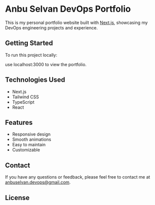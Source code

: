 # Anbu Selvan DevOps Portfolio

This is my personal portfolio website built with [Next.js](https://nextjs.org), showcasing my DevOps engineering projects and experience.

## Getting Started

To run this project locally:

use localhost:3000 to view the portfolio.

## Technologies Used

- Next.js
- Tailwind CSS
- TypeScript    
- React


## Features

- Responsive design
- Smooth animations
- Easy to maintain
- Customizable

## Contact

If you have any questions or feedback, please feel free to contact me at [anbuselvan.devops@gmail.com](mailto:anbuselvan.devops@gmail.com).

## License

